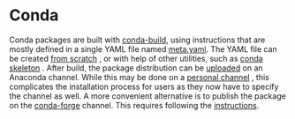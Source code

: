 # Conda

Conda packages are built with [conda-build](https://docs.conda.io/projects/conda-build/),
using instructions that are mostly defined in a single YAML file named
[meta.yaml](https://conda.io/projects/conda-build/en/stable/resources/define-metadata.html).
The YAML file can be created [from scratch](https://docs.conda.io/projects/conda-build/en/stable/user-guide/tutorials/build-pkgs.html)
, or with help of other utilities, such as [conda skeleton](https://docs.conda.io/projects/conda-build/en/stable/user-guide/tutorials/build-pkgs-skeleton.html)
. After build, the package distribution can be
[uploaded](https://docs.anaconda.com/free/anacondaorg/user-guide/tasks/work-with-packages/#uploading-packages)
on an Anaconda channel. While this may be done on a [personal channel](https://docs.conda.io/projects/conda/en/latest/user-guide/tasks/create-custom-channels.html)
, this complicates the installation process for users as they now have to specify the channel as well.
A more convenient alternative is to publish the package on the [conda-forge](https://conda-forge.org/) channel.
This requires following the [instructions](https://conda-forge.org/docs/maintainer/adding_pkgs.html).